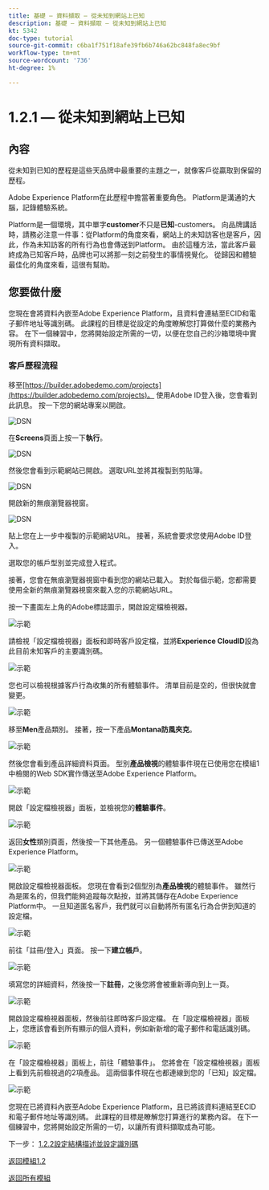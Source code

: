 ```yaml
---
title: 基礎 — 資料擷取 — 從未知到網站上已知
description: 基礎 — 資料擷取 — 從未知到網站上已知
kt: 5342
doc-type: tutorial
source-git-commit: c6ba1f751f18afe39fb6b746a62bc848fa8ec9bf
workflow-type: tm+mt
source-wordcount: '736'
ht-degree: 1%

---
```


# 1.2.1 — 從未知到網站上已知

## 內容

從未知到已知的歷程是這些天品牌中最重要的主題之一，就像客戶從贏取到保留的歷程。

Adobe Experience Platform在此歷程中擔當著重要角色。 Platform是溝通的大腦，記錄體驗系統。

Platform是一個環境，其中單字&#x200B;**customer**&#x200B;不只是&#x200B;**已知**-customers。 向品牌講話時，請務必注意一件事：從Platform的角度來看，網站上的未知訪客也是客戶，因此，作為未知訪客的所有行為也會傳送到Platform。 由於這種方法，當此客戶最終成為已知客戶時，品牌也可以將那一刻之前發生的事情視覺化。 從歸因和體驗最佳化的角度來看，這很有幫助。

## 您要做什麼

您現在會將資料內嵌至Adobe Experience Platform，且資料會連結至ECID和電子郵件地址等識別碼。 此課程的目標是從設定的角度瞭解您打算做什麼的業務內容。 在下一個練習中，您將開始設定所需的一切，以便在您自己的沙箱環境中實現所有資料擷取。

### 客戶歷程流程

移至[https://builder.adobedemo.com/projects](https://builder.adobedemo.com/projects)。 使用Adobe ID登入後，您會看到此訊息。 按一下您的網站專案以開啟。

![DSN](./../../gettingstarted/gettingstarted/images/web8.png)

在&#x200B;**Screens**&#x200B;頁面上按一下&#x200B;**執行**。

![DSN](../module1.1/images/web2.png)

然後您會看到示範網站已開啟。 選取URL並將其複製到剪貼簿。

![DSN](./../../gettingstarted/gettingstarted/images/web3.png)

開啟新的無痕瀏覽器視窗。

![DSN](./../../gettingstarted/gettingstarted/images/web4.png)

貼上您在上一步中複製的示範網站URL。 接著，系統會要求您使用Adobe ID登入。


選取您的帳戶型別並完成登入程式。


接著，您會在無痕瀏覽器視窗中看到您的網站已載入。 對於每個示範，您都需要使用全新的無痕瀏覽器視窗來載入您的示範網站URL。


按一下畫面左上角的Adobe標誌圖示，開啟設定檔檢視器。

![示範](./images/pv1.png)

請檢視「設定檔檢視器」面板和即時客戶設定檔，並將&#x200B;**Experience CloudID**&#x200B;設為此目前未知客戶的主要識別碼。

![示範](./images/pv2.png)

您也可以檢視根據客戶行為收集的所有體驗事件。 清單目前是空的，但很快就會變更。

![示範](../module1.2/images/pv3.png)

移至&#x200B;**Men**&#x200B;產品類別。 接著，按一下產品&#x200B;**Montana防風夾克**。

![示範](../module1.2/images/pv4.png)

然後您會看到產品詳細資料頁面。 型別&#x200B;**產品檢視**&#x200B;的體驗事件現在已使用您在模組1中檢閱的Web SDK實作傳送至Adobe Experience Platform。

![示範](../module1.2/images/pv5.png)

開啟「設定檔檢視器」面板，並檢視您的&#x200B;**體驗事件**。

![示範](../module1.2/images/pv6.png)

返回&#x200B;**女性**&#x200B;類別頁面，然後按一下其他產品。 另一個體驗事件已傳送至Adobe Experience Platform。

![示範](../module1.2/images/pv7.png)

開啟設定檔檢視器面板。 您現在會看到2個型別為&#x200B;**產品檢視**&#x200B;的體驗事件。 雖然行為是匿名的，但我們能夠追蹤每次點按，並將其儲存在Adobe Experience Platform中。 一旦知道匿名客戶，我們就可以自動將所有匿名行為合併到知道的設定檔。

![示範](../module1.2/images/pv8.png)

前往「註冊/登入」頁面。 按一下&#x200B;**建立帳戶**。

![示範](../module1.2/images/pv9.png)

填寫您的詳細資料，然後按一下&#x200B;**註冊**，之後您將會被重新導向到上一頁。

![示範](../module1.2/images/pv10.png)

開啟設定檔檢視器面板，然後前往即時客戶設定檔。 在「設定檔檢視器」面板上，您應該會看到所有顯示的個人資料，例如新新增的電子郵件和電話識別碼。

![示範](../module1.2/images/pv11.png)

在「設定檔檢視器」面板上，前往「體驗事件」。 您將會在「設定檔檢視器」面板上看到先前檢視過的2項產品。 這兩個事件現在也都連線到您的「已知」設定檔。

![示範](../module1.2/images/pv12.png)

您現在已將資料內嵌至Adobe Experience Platform，且已將該資料連結至ECID和電子郵件地址等識別碼。 此課程的目標是瞭解您打算進行的業務內容。 在下一個練習中，您將開始設定所需的一切，以讓所有資料擷取成為可能。

下一步： [1.2.2設定結構描述並設定識別碼](./ex2.md)

[返回模組1.2](./data-ingestion.md)

[返回所有模組](../../../overview.md)
